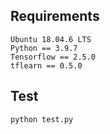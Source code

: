 ## Requirements

```
Ubuntu 18.04.6 LTS
Python == 3.9.7
Tensorflow == 2.5.0
tflearn == 0.5.0 
```

## Test
```
python test.py 
```
